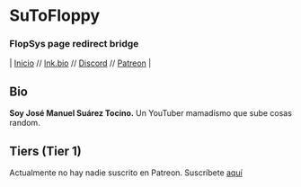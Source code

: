 # SuToFloppy
### FlopSys page redirect bridge

| [Inicio](https://flopsys.github.io/) // [lnk.bio](https://lnk.bio/sutofloppy) // [Discord](https://discord.link/sutofloppyies) // [Patreon](https://patreon.com/sutofloppy) |

## Bio
**Soy José Manuel Suárez Tocino.** Un YouTuber mamadísmo que sube cosas random.

## Tiers (Tier 1)

Actualmente no hay nadie suscrito en Patreon. Suscríbete [aquí](https://patreon.com/sutofloppy)
